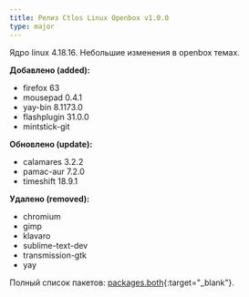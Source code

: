 ```yaml
---
title: Релиз Ctlos Linux Openbox v1.0.0
type: major
---
```


Ядро linux 4.18.16. Небольшие изменения в openbox темах. 

**Добавлено (added):**

- firefox 63
- mousepad 0.4.1
- yay-bin 8.1173.0
- flashplugin 31.0.0
- mintstick-git

**Обновлено (update):**

- calamares 3.2.2
- pamac-aur 7.2.0
- timeshift 18.9.1

**Удалено (removed):**

- chromium
- gimp
- klavaro
- sublime-text-dev
- transmission-gtk
- yay

Полный список пакетов: [packages.both](https://github.com/ctlos/ctlosiso/blob/5e7096b855f66a0201043ad9171a3b5530d657c5/packages.both){:target="_blank"}.